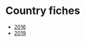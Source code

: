 #  Country fiches

* [2016](./inspirecountryficheuk_2016.pdf)
* [2019](./inspire_-_united_kingdom_-_2019_country_fichee.pdf)
